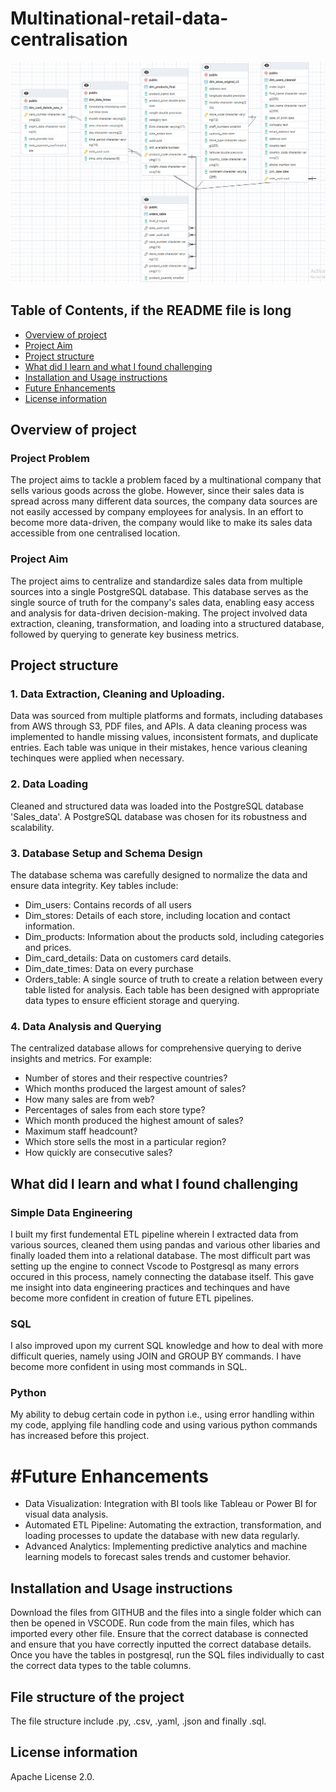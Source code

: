 # Multinational-retail-data-centralisation

![ERD Diagram](ERD.png)



## Table of Contents, if the README file is long

- [Overview of project](#overview)
- [Project Aim](#project-structure)
- [Project structure](#project-structure)
- [What did I learn and what I found challenging](#challenge)
- [Installation and Usage instructions](#installation)
- [Future Enhancements](#future-enhancements)
- [License information](#license)



## Overview of project

### Project Problem
The project aims to tackle a problem faced by a multinational company that sells various goods across the globe. However, since their sales data is spread across many different data sources, the company data sources are not easily accessed by company employees for analysis. In an effort to become more data-driven, the company would like to make its sales data accessible from one centralised location. 

### Project Aim
 The project aims to centralize and standardize sales data from multiple sources into a single PostgreSQL database. This database serves as the single source of truth for the company's sales data, enabling easy access and analysis for data-driven decision-making. The project involved data extraction, cleaning, transformation, and loading into a structured database, followed by querying to generate key business metrics.

## Project structure

### 1. Data Extraction, Cleaning and Uploading. 
Data was sourced from multiple platforms and formats, including databases from AWS through S3, PDF files, and APIs.
A data cleaning process was implemented to handle missing values, inconsistent formats, and duplicate entries. Each table was unique in their mistakes, hence various cleaning techinques were applied when necessary.

### 2. Data Loading
Cleaned and structured data was loaded into the PostgreSQL  database 'Sales_data'. A PostgreSQL database was chosen for its robustness and scalability.

### 3. Database Setup and Schema Design
The database schema was carefully designed to normalize the data and ensure data integrity. Key tables include:
- Dim_users: Contains records of all users
- Dim_stores: Details of each store, including location and contact information.
- Dim_products: Information about the products sold, including categories and prices.
- Dim_card_details: Data on customers card details. 
- Dim_date_times: Data on every purchase
- Orders_table: A single source of truth to create a relation between every table listed for analysis. 
Each table has been designed with appropriate data types to ensure efficient storage and querying.

### 4. Data Analysis and Querying
The centralized database allows for comprehensive querying to derive insights and metrics. For example:
- Number of stores and their respective countries?
- Which months produced the largest amount of sales?
- How many sales are from web?
- Percentages of sales from each store type?
- Which month produced the highest amount of sales?
- Maximum staff headcount?
- Which store sells the most in a particular region?
- How quickly are consecutive sales?

## What did I learn and what I found challenging

### Simple Data Engineering
I built my first fundemental ETL pipeline wherein I extracted data from various sources, cleaned them using pandas and various other libaries and finally loaded them into a relational database. The most difficult part was setting up the engine to connect Vscode to Postgresql as many errors occured in this process, namely connecting the database itself. This gave me insight into data engineering practices and techinques and have become more confident in creation of future ETL pipelines.

### SQL

I also improved upon my current SQL knowledge and how to deal with more difficult queries, namely using JOIN and GROUP BY commands. I have become more confident in using most commands in SQL. 

### Python

My ability to debug certain code in python i.e., using error handling within my code, applying file handling code and using various python commands has increased before this project.

# #Future Enhancements
- Data Visualization: Integration with BI tools like Tableau or Power BI for visual data analysis.
- Automated ETL Pipeline: Automating the extraction, transformation, and loading processes to update the database with new data regularly.
- Advanced Analytics: Implementing predictive analytics and machine learning models to forecast sales trends and customer behavior.

## Installation and Usage instructions

Download the files from GITHUB and the files into a single folder which can then be opened in VSCODE. 
Run code from the main files, which has imported every other file. 
Ensure that the correct database is connected and ensure that you have correctly inputted the correct database details. 
Once you have the tables in postgresql, run the SQL files individually to cast the correct data types to the table columns. 

## File structure of the project
The file structure include .py, .csv, .yaml, .json and finally .sql. 

## License information

Apache License 2.0.

